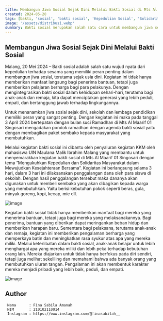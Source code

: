 ```yaml
---
title: Membangun Jiwa Sosial Sejak Dini Melalui Bakti Sosial di Mts Al Maarif 01 Singosari
created: 2024-05-20
tags: [bakti, 'sosial', 'bakti sosial', 'Kepedulian Sosial', 'Solidaritas Masyarakat', 'Bantuan Sembako', 'Peduli Sesama', 'Pendidikan Karakter', 'Kegiatan Sosial', 'Community Service', 'UIN Malang', 'Asistensi Mengajar', 'KKM', 'Kuliah Kerja Mahasiswa']
image: '/assets/distribusi.webp'
summary: Bakti sosial merupakan salah satu cara untuk membangun jiwa sosial sejak dini, terutama bagi anak-anak dan remaja. Melalui kegiatan bakti sosial seperti membagikan paket sembako kepada masyarakat yang membutuhkan, siswa Mts Al Maarif 01 Singosari belajar untuk peduli dan memahami kebutuhan orang lain. Mereka diajarkan bahwa ada banyak orang yang membutuhkan bantuan, sehingga pengalaman ini akan membentuk karakter mereka menjadi pribadi yang lebih baik, peduli, dan empati. Bakti sosial tidak hanya memberikan manfaat bagi penerima bantuan, tetapi juga bagi pelaksananya dalam memperkaya batin dan meningkatkan rasa syukur.
---
```


## Membangun Jiwa Sosial Sejak Dini Melalui Bakti Sosial
Malang, 20 Mei 2024 – Bakti sosial adalah salah satu wujud nyata dari kepedulian terhadap sesama yang memiliki peran penting dalam membangun jiwa sosial, terutama sejak usia dini. Kegiatan ini tidak hanya memberikan manfaat langsung bagi penerima bantuan, tetapi juga memberikan pelajaran berharga bagi para pelakunya. Dengan mengintegrasikan bakti sosial dalam kehidupan sehari-hari, terutama bagi anak-anak dan remaja, kita dapat menciptakan generasi yang lebih peduli, empati, dan bertanggung jawab terhadap lingkungannya.

Untuk menanamkan jiwa sosial sejak dini, sekolah dan lembaga pendidikan memiliki peran yang sangat penting. Dengan kegiatan ini maka pada tanggal 3 April 2024 bertepatan dengan bulan suci Ramadhan di Mts Al Maarif 01 Singosari mengadakan pondok ramadhan dengan agenda bakti sosial yaitu dengan membagikan paket sembako kepada masyarakat yang membutuhkan.

Melalui kegiatan bakti sosial ini dibantu oleh penyaluran kegiatan KKM oleh mahasiswa UIN Maulana Malik Ibrahim Malang yang membantu untuk menyemarakkan kegiatan bakti sosial di Mts Al Maarif 01 Singosari dengan tema “Mengukuhkan Kepedulian dan Solidaritas Masyarakat dalam Mewujudkan Kesejahteraan Bersama”. Kegiatan ini berlangsung selama 3 hari, dalam 3 hari ini dilaksanakan penggalangan dana oleh para siswa di sekolah. Dengan hasil penggalangan tersebut maka dananya akan digunakan untuk membeli sembako yang akan dibagikan kepada warga yang membutuhkan. Yaitu berisi kebutuhan pokok seperti beras, gula, minyak goreng, kopi, kecap, mie dll.

![image](/assets/pengemasan.webp)

Kegiatan bakti sosial tidak hanya memberikan manfaat bagi mereka yang menerima bantuan, tetapi juga bagi mereka yang melaksanakannya. Bagi penerima, bantuan yang diberikan dapat meringankan beban hidup dan memberikan harapan baru. Sementara bagi pelaksana, terutama anak-anak dan remaja, kegiatan ini memberikan pengalaman berharga yang memperkaya batin dan meningkatkan rasa syukur atas apa yang mereka miliki. Melalui keterlibatan dalam bakti sosial, anak-anak belajar untuk lebih menghargai apa yang mereka miliki dan lebih peka terhadap kebutuhan orang lain. Mereka diajarkan untuk tidak hanya berfokus pada diri sendiri, tetapi juga melihat sekeliling dan memahami bahwa ada banyak orang yang membutuhkan uluran tangan. Pengalaman ini akan membentuk karakter mereka menjadi pribadi yang lebih baik, peduli, dan empati.

![image](/assets/penyerahan-sembako.webp)

## Author   
   ```shell title="About Author"
    Nama      : Fina Sabila Amanah
    NIM       : 210102110014
    Instagram : https://www.instagram.com/@finasabilah__
   ```
